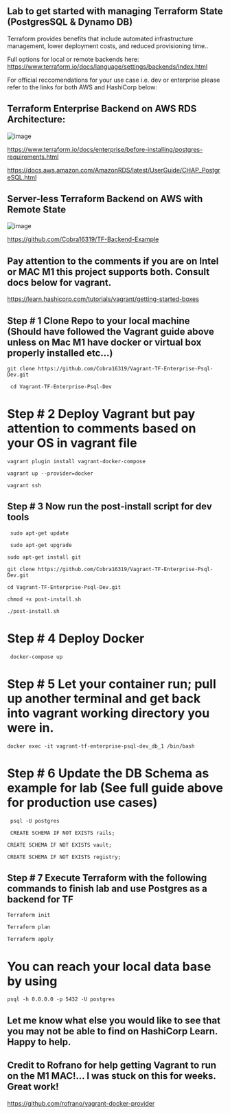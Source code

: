 ## Lab to get started with managing Terraform State (PostgresSQL & Dynamo DB)

Terraform provides benefits that include automated infrastructure management, lower deployment costs, and reduced provisioning time..

Full options for local or remote backends here: https://www.terraform.io/docs/language/settings/backends/index.html

For official reccomendations for your use case i.e. dev or enterprise please refer to the links for both AWS and HashiCorp below:

## Terraform Enterprise Backend on AWS RDS Architecture:

![image](https://user-images.githubusercontent.com/46206055/126203097-9f0e09e5-030a-4c94-b107-90567c8efa92.png)

https://www.terraform.io/docs/enterprise/before-installing/postgres-requirements.html

https://docs.aws.amazon.com/AmazonRDS/latest/UserGuide/CHAP_PostgreSQL.html


## Server-less Terraform Backend on AWS with Remote State

![image](https://user-images.githubusercontent.com/46206055/126203443-da1159ba-bccc-4b08-be1d-fc092cd55e1f.png)

https://github.com/Cobra16319/TF-Backend-Example


##  Pay attention to the comments if you are on Intel or MAC M1 this project supports both. Consult docs below for vagrant.  


https://learn.hashicorp.com/tutorials/vagrant/getting-started-boxes


##  Step # 1 Clone Repo to your local machine (Should have followed the Vagrant guide above unless on Mac M1 have docker or virtual box properly installed etc...)

``
git clone https://github.com/Cobra16319/Vagrant-TF-Enterprise-Psql-Dev.git 
``

`` 
cd Vagrant-TF-Enterprise-Psql-Dev 
`` 

#  Step # 2 Deploy Vagrant but pay attention to comments based on your OS in vagrant file

``
vagrant plugin install vagrant-docker-compose
``


``
vagrant up --provider=docker
``

``
vagrant ssh
``


## Step # 3 Now run the post-install script for dev tools

`` 
sudo apt-get update
``

`` 
sudo apt-get upgrade
``


``
sudo apt-get install git
``

``
git clone https://github.com/Cobra16319/Vagrant-TF-Enterprise-Psql-Dev.git
``

``
cd Vagrant-TF-Enterprise-Psql-Dev.git
``

``
chmod +x post-install.sh
`` 

``
./post-install.sh
``



#  Step # 4 Deploy Docker 

`` 
docker-compose up 
`` 

#  Step # 5 Let your container run; pull up another terminal and get back into vagrant working directory you were in.

``
docker exec -it vagrant-tf-enterprise-psql-dev_db_1 /bin/bash
``

#  Step # 6 Update the DB Schema as example for lab (See full guide above for production use cases)

`` 
psql -U postgres
``

`` 
CREATE SCHEMA IF NOT EXISTS rails;
``

``
CREATE SCHEMA IF NOT EXISTS vault;
``

``
CREATE SCHEMA IF NOT EXISTS registry;
``

##  Step # 7 Execute Terraform with the following commands to finish lab and use Postgres as a backend for TF

``
Terraform init
``


``
Terraform plan
``


``
Terraform apply
``

# You can reach your local data base by using 

``
psql -h 0.0.0.0 -p 5432 -U postgres
``



## Let me know what else you would like to see that you may not be able to find on HashiCorp Learn. Happy to help. 

## Credit to Rofrano for help getting Vagrant to run on the M1 MAC!... I was stuck on this for weeks. Great work! 
https://github.com/rofrano/vagrant-docker-provider




